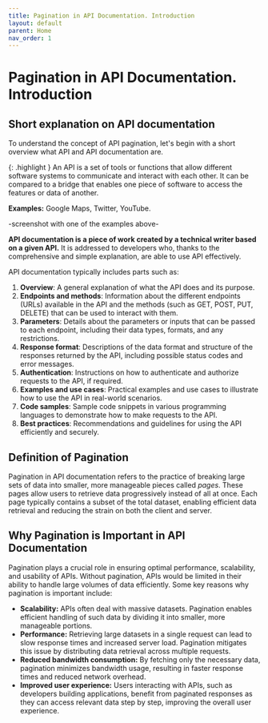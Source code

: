 ```yaml
---
title: Pagination in API Documentation. Introduction
layout: default
parent: Home
nav_order: 1
---
```


# Pagination in API Documentation. Introduction

## Short explanation on API documentation

To understand the concept of API pagination, let's begin with a short overview what API and API documentation are. 

{: .highlight }
An API is a set of tools or functions that allow different software systems to communicate and interact with each other. It can be compared to a bridge that enables one piece of software to access the features or data of another.

**Examples:** Google Maps, Twitter, YouTube.

-screenshot with one of the examples above-

**API documentation is a piece of work created by a technical writer based on a given API.** It is addressed to developers who, thanks to the comprehensive and simple explanation, are able to use API effectively. 

API documentation typically includes parts such as:

1. **Overview**: A general explanation of what the API does and its purpose.
2. **Endpoints and methods**: Information about the different endpoints (URLs) available in the API and the methods (such as GET, POST, PUT, DELETE) that can be used to interact with them.
3. **Parameters**: Details about the parameters or inputs that can be passed to each endpoint, including their data types, formats, and any restrictions.
4. **Response format**: Descriptions of the data format and structure of the responses returned by the API, including possible status codes and error messages.
5. **Authentication**: Instructions on how to authenticate and authorize requests to the API, if required.
6. **Examples and use cases**: Practical examples and use cases to illustrate how to use the API in real-world scenarios.
7. **Code samples**: Sample code snippets in various programming languages to demonstrate how to make requests to the API.
8. **Best practices**: Recommendations and guidelines for using the API efficiently and securely.

## Definition of Pagination
Pagination in API documentation refers to the practice of breaking large sets of data into smaller, more manageable pieces called <em>pages</em>. These pages allow users to retrieve data progressively instead of all at once. Each page typically contains a subset of the total dataset, enabling efficient data retrieval and reducing the strain on both the client and server.

## Why Pagination is Important in API Documentation
Pagination plays a crucial role in ensuring optimal performance, scalability, and usability of APIs. Without pagination, APIs would be limited in their ability to handle large volumes of data efficiently. Some key reasons why pagination is important include:
- **Scalability:** APIs often deal with massive datasets. Pagination enables efficient handling of such data by dividing it into smaller, more manageable portions.
- **Performance:** Retrieving large datasets in a single request can lead to slow response times and increased server load. Pagination mitigates this issue by distributing data retrieval across multiple requests.
- **Reduced bandwidth consumption:** By fetching only the necessary data, pagination minimizes bandwidth usage, resulting in faster response times and reduced network overhead.
- **Improved user experience:** Users interacting with APIs, such as developers building applications, benefit from paginated responses as they can access relevant data step by step, improving the overall user experience.
